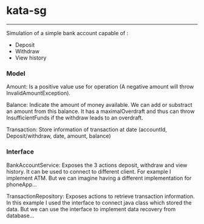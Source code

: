 # kata-sg
***
Simulation of a simple bank account capable of :
- Deposit
- Withdraw
- View history

### Model
Amount: Is a positive value use for operation (A negative amount will throw InvalidAmountException).

Balance: Indicate the amount of money available. We can add or substract an amount from this balance.
It has a maximalOverdraft and thus can throw InsufficientFunds if the withdraw leads to an overdraft.

Transaction: Store information of transaction at date (accountId, Deposit/withdraw, date, amount, balance)

### Interface
BankAccountService: Exposes the 3 actions deposit, withdraw and view history. It can be used to connect to different client. For example I implement ATM. But we can imagine having a different implementation for phoneApp...

TransactionRepository: Exposes actions to retrieve transaction information. In this example I used the interface to connect java class which stored the data. But we can use the interface to implement data recovery from database...